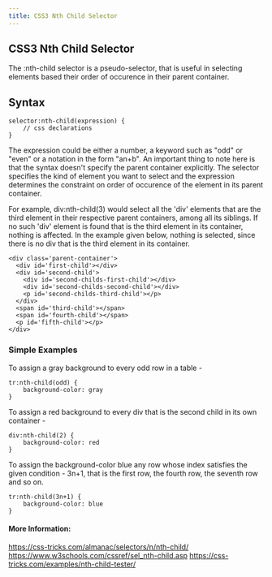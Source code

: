 ```yaml
---
title: CSS3 Nth Child Selector
---
```

## CSS3 Nth Child Selector

<!-- The article goes here, in GitHub-flavored Markdown. Feel free to add YouTube videos, images, and CodePen/JSBin embeds  -->
The :nth-child selector is a pseudo-selector, that is useful in selecting elements based their order of occurence in their parent container. 

## Syntax

```
selector:nth-child(expression) {
    // css declarations
}
```
The expression could be either a number, a keyword such as "odd" or "even" or a notation in the form "an+b". An important thing to note here is that the syntax doesn't specify the parent container explicitly. The selector specifies the kind of element you want to select and the expression determines the constraint on order of occurence of the element in its parent container.

For example, div:nth-child(3) would select all the 'div' elements that are the third element in their respective parent containers, among all its siblings. If no such 'div' element is found that is the third element in its container, nothing is affected. In the example given below, nothing is selected, since there is no div that is the third element in its container.

```
<div class='parent-container'>
  <div id='first-child'></div>
  <div id='second-child'>
    <div id='second-childs-first-child'></div> 
    <div id='second-childs-second-child'></div> 
    <p id='second-childs-third-child'></p> 
  </div>
  <span id='third-child'></span>
  <span id='fourth-child'></span>
  <p id='fifth-child'></p>
</div>
```

### Simple Examples

To assign a gray background to every odd row in a table - 
```
tr:nth-child(odd) {
    background-color: gray
}
```

To assign a red background to every div that is the second child in its own container -
```
div:nth-child(2) {
    background-color: red
}
```

To assign the background-color blue any row whose index satisfies the given condition - 3n+1, that is the first row, the fourth row, the seventh row and so on.

```
tr:nth-child(3n+1) {
    background-color: blue
}
```


#### More Information:
<!-- Please add any articles you think might be helpful to read before writing the article -->
https://css-tricks.com/almanac/selectors/n/nth-child/
https://www.w3schools.com/cssref/sel_nth-child.asp
https://css-tricks.com/examples/nth-child-tester/


